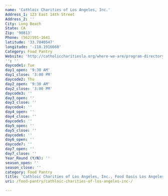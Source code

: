 ```yaml
---
name: 'Cathloic Charities of Los Angeles, Inc.'
Address_1: 123 East 14th Street
Address_2: ''
City: Long Beach
State: CA
Zip: '90813'
Phone: (562)591-1641
latitude: '33.7840547'
longitude: '-118.1916668'
Category: Food Pantry
Website: 'http://catholiccharitiesla.org/where-we-are/program-directory-by-city/'
'': ''
daycode1: Tue
day1_open: '9:30 AM'
day1_close: '3:00 PM'
daycode2: Thu
day2_open: '9:30 AM'
day2_close: '3:00 PM'
daycode3: ''
day3_open: ''
day3_close: ''
daycode4: ''
day4_open: ''
day4_close: ''
daycode5: ''
day5_open: ''
day5_close: ''
daycode6: ''
day6_open: ''
daycode7: ''
day7_open: ''
day7_close: ''
Year_Round (Y/N): ''
season_open: ''
season_close: ''
category: Food Pantry
title: 'Cathloic Charities of Los Angeles, Inc., Food Oasis Los Angeles'
uri: /food-pantry/cathloic-charities-of-los-angeles-inc-/

---
```

